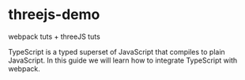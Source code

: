 # threejs-demo

webpack tuts + threeJS tuts

TypeScript is a typed superset of JavaScript that compiles to plain JavaScript. In this guide we will learn how to integrate TypeScript with webpack.
